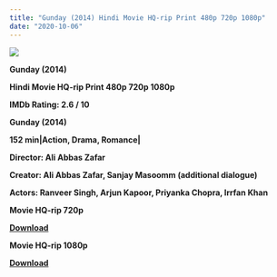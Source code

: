 ```yaml
---
title: "Gunday (2014) Hindi Movie HQ-rip Print 480p 720p 1080p"
date: "2020-10-06"
---
```


[**![](https://1.bp.blogspot.com/-Y02INxspACE/XstrE6kS1pI/AAAAAAAACL8/2s_BHiHKYV0sgXxu-5ZozxHDOl3OFbbowCLcBGAsYHQ/s1600/Gunday.jpg)**](https://1.bp.blogspot.com/-Y02INxspACE/XstrE6kS1pI/AAAAAAAACL8/2s_BHiHKYV0sgXxu-5ZozxHDOl3OFbbowCLcBGAsYHQ/s1600/Gunday.jpg)

 **Gunday (2014)**

**Hindi Movie HQ-rip Print 480p 720p 1080p**

**IMDb Rating: 2.6 / 10** 

**Gunday (2014)**

**152 min|Action, Drama, Romance|**

**Director: Ali Abbas Zafar**

**Creator: Ali Abbas Zafar, Sanjay Masoomm (additional dialogue)**

**Actors: Ranveer Singh, Arjun Kapoor, Priyanka Chopra, Irrfan Khan**

 **Movie HQ-rip 720p** 

**[Download](https://royalfitness.xyz/archives/979)** 

 **Movie HQ-rip 1080p** 

**[Download](https://royalfitness.xyz/archives/981)**
